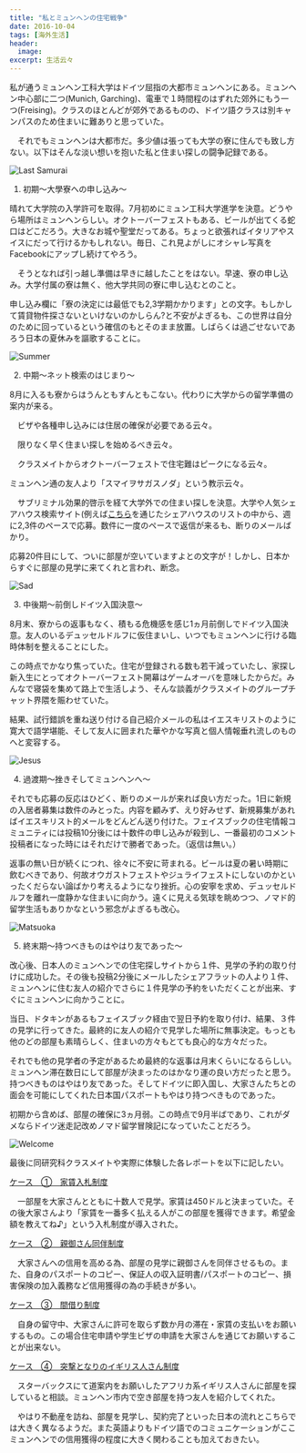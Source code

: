 ```yaml
---
title: "私とミュンヘンの住宅戦争"
date: 2016-10-04
tags: [海外生活]
header:
  image:
excerpt: 生活云々
---
```


私が通うミュンヘン工科大学はドイツ屈指の大都市ミュンヘンにある。ミュンヘン中心部に二つ(Munich, Garching)、電車で１時間程のはずれた郊外にもう一つ(Freising)。クラスのほとんどが郊外であるものの、ドイツ語クラスは別キャンパスのため住まいに難ありと思っていた。

　それでもミュンヘンは大都市だ。多少値は張っても大学の寮に住んでも致し方ない。以下はそんな淡い想いを抱いた私と住まい探しの闘争記録である。

![Last Samurai](/images/house/Samurai.jpeg "これ引用付けないと無断転載ですよね。引用の付け方、教えてください。")

1. 初期～大學寮への申し込み～

晴れて大学院の入学許可を取得。7月初めにミュン工科大学進学を決意。どうやら場所はミュンヘンらしい。オクトーバーフェストもある、ビールが出てくる蛇口はどこだろう。大きなお城や聖堂だってある。ちょっと欲張ればイタリアやスイスにだって行けるかもしれない。毎日、これ見よがしにオシャレ写真をFacebookにアップし続けてやろう。

　そうとなれば引っ越し準備は早きに越したことをはない。早速、寮の申し込み。大学付属の寮は無く、他大学共同の寮に申し込むとのこと。

申し込み欄に「寮の決定には最低でも2,3学期かかります」との文字。もしかして賃貸物件探さないといけないのかしらん?と不安がよぎるも、この世界は自分のために回っているという確信のもとそのまま放置。しばらくは過ごせないであろう日本の夏休みを謳歌することに。

![Summer](/images/house/Summer.jpg "背中の筋肉ないな")

2. 中期～ネット検索のはじまり～

8月に入るも寮からはうんともすんともこない。代わりに大学からの留学準備の案内が来る。　

　ビザや各種申し込みには住居の確保が必要である云々。

　限りなく早く住まい探しを始めるべき云々。

　クラスメイトからオクトーバーフェストで住宅難はピークになる云々。

ミュンヘン通の友人より「スマイヲサガスノダ」という教示云々。


　サブリミナル効果的啓示を経て大学外での住まい探しを決意。大学や人気シェアハウス検索サイト(例えば[こちら](https://www.wg-gesucht.de/)を通じたシェアハウスのリストの中から、週に2,3件のペースで応募。数件に一度のペースで返信が来るも、断りのメールばかり。

応募20件目にして、ついに部屋が空いていますよとの文字が！しかし、日本からすぐに部屋の見学に来てくれと言われ、断念。

![Sad](/images/house/Sad.GIF "Sad....")

3. 中後期～前倒しドイツ入国決意～

8月末、寮からの返事もなく、積もる危機感を感じ1ヵ月前倒しでドイツ入国決意。友人のいるデュッセルドルフに仮住まいし、いつでもミュンヘンに行ける臨時体制を整えることにした。

この時点でかなり焦っていた。住宅が登録される数も若干減っていたし、家探し新入生にとってオクトーバーフェスト開幕はゲームオーバを意味したからだ。みんなで寝袋を集めて路上で生活しよう、そんな談義がクラスメイトのグループチャット界隈を賑わせていた。

結果、試行錯誤を重ね送り付ける自己紹介メールの私はイエスキリストのように寛大で語学堪能、そして友人に囲まれた華やかな写真と個人情報垂れ流しのものへと変容する。

![Jesus](/images/house/Jesus.GIF "もってけもってけ")

4. 過渡期～挫きそしてミュンヘンへ～

それでも応募の反応はひどく、断りのメールが来れば良い方だった。1日に新規の入居者募集は数件のみとった。内容を顧みず、えり好みせず、新規募集があればイエスキリスト的メールをどんどん送り付けた。フェイスブックの住宅情報コミュニティには投稿10分後には十数件の申し込みが殺到し、一番最初のコメント投稿者になった時にはそれだけで勝者であった。（返信は無い。）


返事の無い日が続くにつれ、徐々に不安に苛まれる。ビールは夏の暑い時期に飲むべきであり、何故オウガストフェストやジュライフェストにしないのかといったくだらない論ばかり考えるようになり挫折。心の安寧を求め、デュッセルドルフを離れ一度静かな住まいに向かう。遠くに見える気球を眺めつつ、ノマド的留学生活もありかなという邪念がよぎるも改心。

![Matsuoka](/images/house/Matsuoka.GIF "一家に一台松岡")

5. 終末期～持つべきものはやはり友であった～

改心後、日本人のミュンヘンでの住宅探しサイトから１件、見学の予約の取り付けに成功した。その後も投稿2分後にメールしたシェアフラットの人より１件、ミュンヘンに住む友人の紹介でさらに１件見学の予約をいただくことが出来、すぐにミュンヘンに向かうことに。

当日、ドタキンがあるもフェイスブック経由で翌日予約を取り付け、結果、３件の見学に行ってきた。最終的に友人の紹介で見学した場所に無事決定。もっとも他のどの部屋も素晴らしく、住まいの方々もとても良心的な方々だった。

それでも他の見学者の予定があるため最終的な返事は月末くらいになるらしい。ミュンヘン滞在数日にして部屋が決まったのはかなり運の良い方だったと思う。持つべきものはやはり友であった。そしてドイツに即入国し、大家さんたちとの面会を可能にしてくれた日本国パスポートもやはり持つべきものであった。

初期から含めば、部屋の確保に3ヵ月弱。この時点で9月半ばであり、これがダメならドイツ迷走記改めノマド留学冒険記になっていたことだろう。

![Welcome](/images/house/Welcome.GIF "入居当日に同居人のお誕生日会でした。")

最後に同研究科クラスメイトや実際に体験した各レポートを以下に記したい。



<u>ケース　①　家賃入札制度</u>

　一部屋を大家さんとともに十数人で見学。家賃は450ドルと決まっていた。その後大家さんより「家賃を一番多く払える人がこの部屋を獲得できます。希望金額を教えてね♪」という入札制度が導入された。

<u>ケース　②　親御さん同伴制度</u>

 　大家さんへの信用を高める為、部屋の見学に親御さんを同伴させるもの。また、自身のパスポートのコピー、保証人の収入証明書/パスポートのコピー、損害保険の加入義務など信用獲得の為の手続きが多い。

<u>ケース　③　間借り制度</u>

　自身の留守中、大家さんに許可を取らず数か月の滞在・家賃の支払いをお願いするもの。この場合住宅申請や学生ビザの申請を大家さんを通じてお願いすることが出来ない。


<u>ケース　④　突撃となりのイギリス人さん制度</u>

　スターバックスにて道案内をお願いしたアフリカ系イギリス人さんに部屋を探していると相談。ミュンヘン市内で空き部屋を持つ友人を紹介してくれた。


　やはり不動産を訪ね、部屋を見学し、契約完了といった日本の流れとこちらでは大きく異なるようだ。また英語よりもドイツ語でのコミュニケーションがここミュンヘンでの信用獲得の程度に大きく関わることも加えておきたい。
